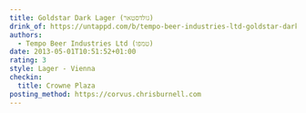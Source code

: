 ```yaml
---
title: Goldstar Dark Lager (גולדסטאר)
drink_of: https://untappd.com/b/tempo-beer-industries-ltd-goldstar-dark-lager/20744
authors:
  - Tempo Beer Industries Ltd (טמפו)
date: 2013-05-01T10:51:52+01:00
rating: 3
style: Lager - Vienna
checkin:
  title: Crowne Plaza
posting_method: https://corvus.chrisburnell.com
---
```

